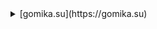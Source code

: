 <details>
<summary> [gomika.su](https://gomika.su)</summary>
<p align="left"> 
  <img alt="Top Langs" height="150px" src="https://github-readme-stats.vercel.app/api/top-langs/?username=ao9s&layout=compact&count_private=true&show_icons=true&theme=onedark" />
  <img alt="github stats" height="150px" src="https://github-readme-stats.vercel.app/api?username=ao9s&count_private=true&show_icons=true&show_icons=true&theme=onedark" />
</p>

[![trophy](https://github-profile-trophy.vercel.app/?username=ao9s&theme=onedark&column=7)](https://github.com/ryo-ma/github-profile-trophy)
</details>
